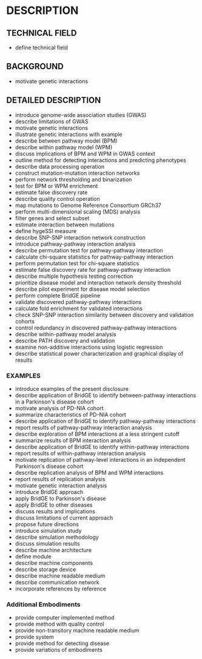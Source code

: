 # DESCRIPTION

## TECHNICAL FIELD

- define technical field

## BACKGROUND

- motivate genetic interactions

## DETAILED DESCRIPTION

- introduce genome-wide association studies (GWAS)
- describe limitations of GWAS
- motivate genetic interactions
- illustrate genetic interactions with example
- describe between pathway model (BPM)
- describe within pathway model (WPM)
- discuss implications of BPM and WPM in GWAS context
- outline method for detecting interactions and predicting phenotypes
- describe data processing operation
- construct mutation-mutation interaction networks
- perform network thresholding and binarization
- test for BPM or WPM enrichment
- estimate false discovery rate
- describe quality control operation
- map mutations to Genome Reference Consortium GRCh37
- perform multi-dimensional scaling (MDS) analysis
- filter genes and select subset
- estimate interaction between mutations
- define hygeSSI measure
- describe SNP-SNP interaction network construction
- introduce pathway-pathway interaction analysis
- describe permutation test for pathway-pathway interaction
- calculate chi-square statistics for pathway-pathway interaction
- perform permutation test for chi-square statistics
- estimate false discovery rate for pathway-pathway interaction
- describe multiple hypothesis testing correction
- prioritize disease model and interaction network density threshold
- describe pilot experiment for disease model selection
- perform complete BridGE pipeline
- validate discovered pathway-pathway interactions
- calculate fold enrichment for validated interactions
- check SNP-SNP interaction similarity between discovery and validation cohorts
- control redundancy in discovered pathway-pathway interactions
- describe within-pathway model analysis
- describe PATH discovery and validation
- examine non-additive interactions using logistic regression
- describe statistical power characterization and graphical display of results

### EXAMPLES

- introduce examples of the present disclosure
- describe application of BridGE to identify between-pathway interactions in a Parkinson's disease cohort
- motivate analysis of PD-NIA cohort
- summarize characteristics of PD-NIA cohort
- describe application of BridGE to identify pathway-pathway interactions
- report results of pathway-pathway interaction analysis
- describe exploration of BPM interactions at a less stringent cutoff
- summarize results of BPM interaction analysis
- describe application of BridGE to identify within-pathway interactions
- report results of within-pathway interaction analysis
- motivate replication of pathway-level interactions in an independent Parkinson's disease cohort
- describe replication analysis of BPM and WPM interactions
- report results of replication analysis
- motivate genetic interaction analysis
- introduce BridGE approach
- apply BridGE to Parkinson's disease
- apply BridGE to other diseases
- discuss results and implications
- discuss limitations of current approach
- propose future directions
- introduce simulation study
- describe simulation methodology
- discuss simulation results
- describe machine architecture
- define module
- describe machine components
- describe storage device
- describe machine readable medium
- describe communication network
- incorporate references by reference

### Additional Embodiments

- provide computer implemented method
- provide method with quality control
- provide non-transitory machine readable medium
- provide system
- provide method for detecting disease
- provide variations of embodiments

